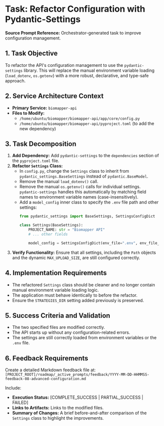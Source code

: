 # Task: Refactor Configuration with Pydantic-Settings

**Source Prompt Reference:** Orchestrator-generated task to improve configuration management.

## 1. Task Objective

To refactor the API's configuration management to use the `pydantic-settings` library. This will replace the manual environment variable loading (`load_dotenv`, `os.getenv`) with a more robust, declarative, and type-safe approach.

## 2. Service Architecture Context

- **Primary Service:** `biomapper-api`
- **Files to Modify:**
    - `/home/ubuntu/biomapper/biomapper-api/app/core/config.py`
    - `/home/ubuntu/biomapper/biomapper-api/pyproject.toml` (to add the new dependency)

## 3. Task Decomposition

1.  **Add Dependency:** Add `pydantic-settings` to the `dependencies` section of the `pyproject.toml` file.
2.  **Refactor `Settings` Class:**
    *   In `config.py`, change the `Settings` class to inherit from `pydantic_settings.BaseSettings` instead of `pydantic.BaseModel`.
    *   Remove the manual `load_dotenv()` call.
    *   Remove the manual `os.getenv()` calls for individual settings. `pydantic-settings` handles this automatically by matching field names to environment variable names (case-insensitively).
    *   Add a `model_config` inner class to specify the `.env` file path and other settings:
        ```python
        from pydantic_settings import BaseSettings, SettingsConfigDict

        class Settings(BaseSettings):
            PROJECT_NAME: str = "Biomapper API"
            # ... other fields

            model_config = SettingsConfigDict(env_file=".env", env_file_encoding='utf-8')
        ```
3.  **Verify Functionality:** Ensure that all settings, including the `Path` objects and the dynamic `MAX_UPLOAD_SIZE`, are still configured correctly.

## 4. Implementation Requirements

- The refactored `Settings` class should be cleaner and no longer contain manual environment variable loading logic.
- The application must behave identically to before the refactor.
- Ensure the `STRATEGIES_DIR` setting added previously is preserved.

## 5. Success Criteria and Validation

- The two specified files are modified correctly.
- The API starts up without any configuration-related errors.
- The settings are still correctly loaded from environment variables or the `.env` file.

## 6. Feedback Requirements

Create a detailed Markdown feedback file at:
`[PROJECT_ROOT]/roadmap/_active_prompts/feedback/YYYY-MM-DD-HHMMSS-feedback-08-advanced-configuration.md`

Include:
-   **Execution Status:** [COMPLETE_SUCCESS | PARTIAL_SUCCESS | FAILED]
-   **Links to Artifacts:** Links to the modified files.
-   **Summary of Changes:** A brief before-and-after comparison of the `Settings` class to highlight the improvements.
